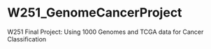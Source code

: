 # W251_GenomeCancerProject
W251 Final Project: Using 1000 Genomes and TCGA data for Cancer Classification
